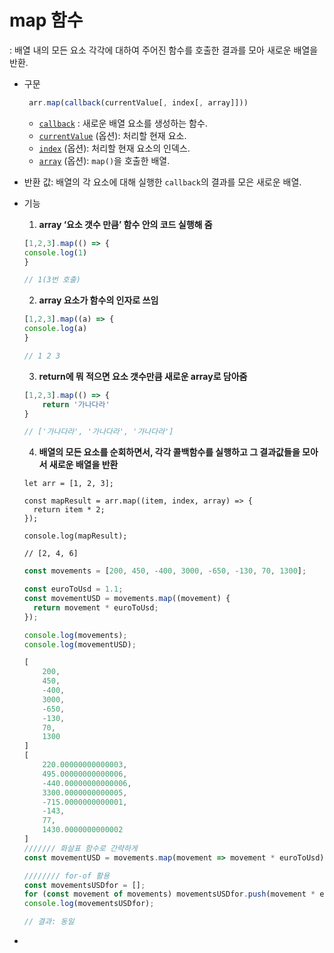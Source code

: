 # map 함수

: 배열 내의 모든 요소 각각에 대하여 주어진 함수를 호출한 결과를 모아 새로운 배열을 반환.

- 구문
    
    ```jsx
     arr.map(callback(currentValue[, index[, array]]))
    ```
    
    - [`callback`](https://developer.mozilla.org/ko/docs/Web/JavaScript/Reference/Global_Objects/Array/map#callback) : 새로운 배열 요소를 생성하는 함수.  
    - [`currentValue`](https://developer.mozilla.org/ko/docs/Web/JavaScript/Reference/Global_Objects/Array/map#currentvalue) (옵션): 처리할 현재 요소.
    - [`index`](https://developer.mozilla.org/ko/docs/Web/JavaScript/Reference/Global_Objects/Array/map#index) (옵션): 처리할 현재 요소의 인덱스.
    - [`array`](https://developer.mozilla.org/ko/docs/Web/JavaScript/Reference/Global_Objects/Array/map#array) (옵션): `map()`을 호출한 배열.
    
- 반환 값: 배열의 각 요소에 대해 실행한 `callback`의 결과를 모은 새로운 배열.
- 기능
    
  1. **array ‘요소 갯수 만큼’ 함수 안의 코드 실행해 줌**
    
    ```jsx
    [1,2,3].map(() => {
    console.log(1)
    }   
    
    // 1(3번 호출)
    ```
    
  2. **array 요소가 함수의 인자로 쓰임**
    
    ```jsx
    [1,2,3].map((a) => {
    console.log(a)
    }  
    
    // 1 2 3
    ```
    
  3. **return에 뭐 적으면 요소 갯수만큼 새로운 array로 담아줌** 
    
    ```jsx
    [1,2,3].map(() => {
    	return '가나다라'
    }  
    
    // ['가나다라', '가나다라', '가나다라']
    ```
    
  4. **배열의 모든 요소를 순회하면서, 각각 콜백함수를 실행하고 그 결과값들을 모아서 새로운 배열을 반환**
    
    ```
    let arr = [1, 2, 3];
    
    const mapResult = arr.map((item, index, array) => {
      return item * 2;
    });
    
    console.log(mapResult); 
    
    // [2, 4, 6]
    ```
    
    ```jsx
    const movements = [200, 450, -400, 3000, -650, -130, 70, 1300];
    
    const euroToUsd = 1.1;
    const movementUSD = movements.map((movement) {
      return movement * euroToUsd;
    });
    
    console.log(movements);
    console.log(movementUSD);
    
    [
        200,
        450,
        -400,
        3000,
        -650,
        -130,
        70,
        1300
    ]
    [
        220.00000000000003,
        495.00000000000006,
        -440.00000000000006,
        3300.0000000000005,
        -715.0000000000001,
        -143,
        77,
        1430.0000000000002
    ]
    /////// 화살표 함수로 간략하게
    const movementUSD = movements.map(movement => movement * euroToUsd);
    
    //////// for-of 활용
    const movementsUSDfor = [];
    for (const movement of movements) movementsUSDfor.push(movement * euroToUsd);
    console.log(movementsUSDfor);
    
    // 결과: 동일
    ```
    
-
